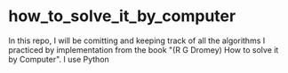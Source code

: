 # how_to_solve_it_by_computer
In this repo, I will be comitting and keeping track of all the algorithms I practiced by implementation from the book "(R G Dromey) How to solve it by Computer". I use Python
